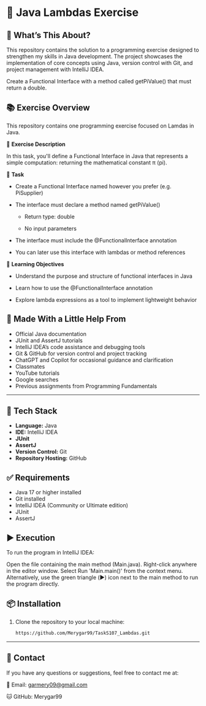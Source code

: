 # 🚀 Java Lambdas Exercise

## 🧩 What’s This About?
This repository contains the solution to a programming exercise designed to strengthen my skills in Java development. The project showcases the implementation of core concepts using Java, version control with Git, and project management with IntelliJ IDEA.

Create a Functional Interface with a method called getPiValue() that must return a double.

## 📚 Exercise Overview
This repository contains one programming exercise focused on Lamdas in Java.

📘 **Exercise Description**

In this task, you'll define a Functional Interface in Java that represents a simple computation: returning the mathematical constant π (pi).

🧠 **Task**

- Create a Functional Interface named however you prefer (e.g. PiSupplier)

- The interface must declare a method named getPiValue()

    - Return type: double

    - No input parameters

- The interface must include the @FunctionalInterface annotation

- You can later use this interface with lambdas or method references

🧪 **Learning Objectives**

- Understand the purpose and structure of functional interfaces in Java

- Learn how to use the @FunctionalInterface annotation

- Explore lambda expressions as a tool to implement lightweight behavior

## 🙌 Made With a Little Help From
- Official Java documentation
- JUnit and AssertJ tutorials
- IntelliJ IDEA’s code assistance and debugging tools
- Git & GitHub for version control and project tracking
- ChatGPT and Copilot for occasional guidance and clarification
- Classmates
- YouTube tutorials
- Google searches
- Previous assignments from Programming Fundamentals

---

## 🔧 Tech Stack
- **Language:** Java
- **IDE:** IntelliJ IDEA
- **JUnit**
- **AssertJ**
- **Version Control:** Git
- **Repository Hosting:** GitHub

## ✅ Requirements
- Java 17 or higher installed
- Git installed
- IntelliJ IDEA (Community or Ultimate edition)
- JUnit
- AssertJ

## ▶️ Execution

To run the program in IntelliJ IDEA:

Open the file containing the main method (Main.java). Right-click anywhere in the editor window. Select Run 'Main.main()' from the context menu. Alternatively, use the green triangle (▶️) icon next to the main method to run the program directly.

## 📦 Installation
1. Clone the repository to your local machine:
   ```bash
   https://github.com/Merygar99/TaskS107_Lambdas.git

---

## 📧 Contact
If you have any questions or suggestions, feel free to contact me at:

📧 Email: garmery09@gmail.com

🐱 GitHub: Merygar99
   
